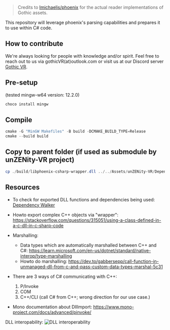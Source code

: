 > Credits to [lmichaelis/phoenix](https://github.com/lmichaelis/phoenix) for the actual reader implementations of Gothic assets.

This repository will leverage phoenix's parsing capabilities and prepares it to use within C# code.


## How to contribute
We're always looking for people with knowledge and/or spirit. Feel free to reach out to us via gothicVR(at)outlook.com or visit us at our Discord server [Gothic VR](https://discord.gg/3EzACMVx).


## Pre-setup
(tested mingw-w64 version: 12.2.0)

```powershell
choco install mingw
```


## Compile

```powershell
cmake -G "MinGW Makefiles" -B build -DCMAKE_BUILD_TYPE=Release
cmake --build build
```

## Copy to parent folder (if used as submodule by unZENity-VR project)
```powershell
cp ./build/libphoenix-csharp-wrapper.dll ../../Assets/unZENity-VR/Dependencies/
```


## Resources

* To check for exported DLL functions and dependencies being used: [Dependency Walker](https://www.dependencywalker.com/)
* Howto export complex C++ objects via "wrapper": https://stackoverflow.com/questions/315051/using-a-class-defined-in-a-c-dll-in-c-sharp-code
* Marshalling:
    * Data types which are automatically marshalled between C++ and C#: https://learn.microsoft.com/en-us/dotnet/standard/native-interop/type-marshalling
    * Howto do marshalling: https://dev.to/gabbersepp/call-function-in-unmanaged-dll-from-c-and-pass-custom-data-types-marshal-5c31


* There are 3 ways of C# communicating with C++:
    1. P/Invoke
    2. COM
    3. C++/CLI (call C# from C++; wrong direction for our use case.)

* Mono documentation about DllImport: https://www.mono-project.com/docs/advanced/pinvoke/

DLL interopability:
![DLL interoperability](https://mark-borg.github.io/img/posts/pinvoke-diagram.png)
